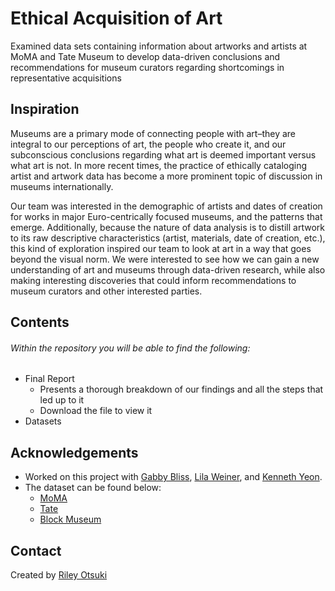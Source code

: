 # Ethical Acquisition of Art
 Examined data sets containing information about artworks and artists at MoMA and Tate Museum to develop data-driven conclusions and recommendations for museum curators regarding shortcomings in representative acquisitions

## Inspiration
Museums are a primary mode of connecting people with art–they are integral to our perceptions of art, the people who create it, and our subconscious conclusions regarding what art is deemed important versus what art is not. In more recent times, the practice of ethically cataloging artist and artwork data has become a more prominent topic of discussion in museums internationally.

Our team was interested in the demographic of artists and dates of creation for works in major Euro-centrically focused museums, and the patterns that emerge. Additionally, because the nature of data analysis is to distill artwork to its raw descriptive characteristics (artist, materials, date of creation, etc.), this kind of exploration inspired our team to look at art in a way that goes beyond the visual norm. We were interested to see how we can gain a new understanding of art and museums through data-driven research, while also making interesting discoveries that could inform recommendations to museum curators and other interested parties.

## Contents
###### Within the repository you will be able to find the following:
- Final Report
  - Presents a thorough breakdown of our findings and all the steps that led up to it
  - Download the file to view it
- Datasets

## Acknowledgements
- Worked on this project with [Gabby Bliss](https://www.linkedin.com/in/gabrielle-bliss-165643237/), [Lila Weiner](https://www.linkedin.com/in/lila-weiner-30512b25b/), and [Kenneth Yeon](https://www.linkedin.com/in/kennethyeon/).
- The dataset can be found below:
  - [MoMA](https://github.com/MuseumofModernArt/collection#:~:text=7%20years%20ago-,Artists.csv,-Automatic%20monthly%20update)
  - [Tate](https://github.com/tategallery/collection#:~:text=2%20years%20ago-,artist_data.csv,-Oct%2014%20metadata)
  - [Block Museum](https://blockmuseum.emuseum.com/collections)
  
## Contact
Created by [Riley Otsuki](https://www.linkedin.com/in/rileyotsuki/)
